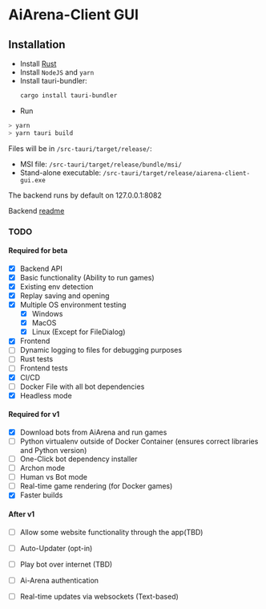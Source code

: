 # AiArena-Client GUI

## Installation
- Install [Rust](https://www.rust-lang.org/tools/install)
- Install `NodeJS` and `yarn`
- Install tauri-bundler:
  ```bash
  cargo install tauri-bundler
  ```
- Run <br>
```bash
> yarn
> yarn tauri build
```

Files will be in `/src-tauri/target/release/`:
- MSI file: `/src-tauri/target/release/bundle/msi/`
- Stand-alone executable: `/src-tauri/target/release/aiarena-client-gui.exe`

The backend runs by default on 127.0.0.1:8082<br>

Backend [readme](backend/README.md)


### TODO

#### Required for beta
- [x] Backend API
- [x] Basic functionality (Ability to run games)
- [x] Existing env detection
- [x] Replay saving and opening
- [x] Multiple OS environment testing
  - [x] Windows
  - [x] MacOS
  - [x] Linux (Except for FileDialog)
- [x] Frontend
- [ ] Dynamic logging to files for debugging purposes
- [ ] Rust tests
- [ ] Frontend tests
- [x] CI/CD
- [ ] Docker File with all bot dependencies
- [x] Headless mode

#### Required for v1
- [x] Download bots from AiArena and run games
- [ ] Python virtualenv outside of Docker Container (ensures correct libraries and Python version)
- [ ] One-Click bot dependency installer
- [ ] Archon mode
- [ ] Human vs Bot mode
- [ ] Real-time game rendering (for Docker games)
- [x] Faster builds

#### After v1
- [ ] Allow some website functionality through the app(TBD)
- [ ] Auto-Updater (opt-in)
- [ ] Play bot over internet (TBD)
- [ ] Ai-Arena authentication
- [ ] Real-time updates via websockets (Text-based)

